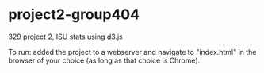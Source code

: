 # project2-group404
329 project 2, ISU stats using d3.js

To run: added the project to a webserver and navigate to "index.html" in the browser of your choice (as long as that choice is Chrome).
